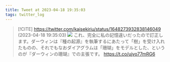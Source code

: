 ```yaml
---
title: Tweet at 2023-04-18 19:35:03
tags: twitter_log
---
```


> [!CITE] https://twitter.com/kaisekiriu/status/1648273932838146049 (2023-04-18 19:35:03)
> ![](https://twitter.com/kaisekiriu/status/1648273932838146049)
> これ、完全に私の記憶違いだったので訂正します。ダーウィンは『種の起源』を執筆するにあたって「樹」を受け入れたものの、それでもなおダイアグラムは「珊瑚」をモデルとした、というのが『ダーウィンの珊瑚』での主張です。
> https://t.co/ujvo77mRG6
